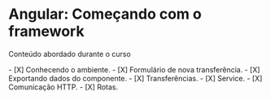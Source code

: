 # Angular: Começando com o framework

<p>Conteúdo abordado durante o curso</p>
- [X] Conhecendo o ambiente.
- [X] Formulário de nova transferência.
- [X] Exportando dados do componente.
- [X] Transferências.
- [X] Service.
- [X] Comunicação HTTP.
- [X] Rotas.


